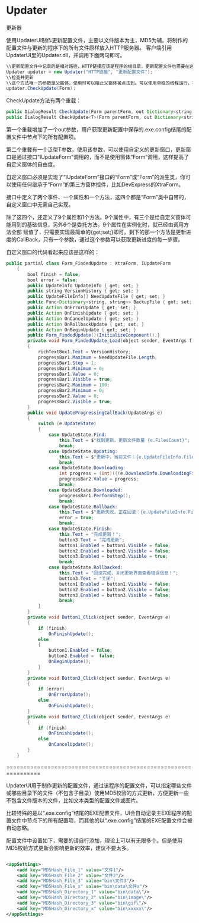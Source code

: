 # Updater
更新器



使用UpdaterUI制作更新配置文件，主要以文件版本为主，MD5为辅。将制作的配置文件与更新的程序下的所有文件原样放入HTTP服务器。
客户端引用UpdaterUI里的Updater.dll，并调用下面两句即可。
```java
\\更新配置文件中记录的是相对路径，HTTP链接应该是程序的根目录，更新配置文件也需要在这个目录中
Updater updater = new Updater("HTTP链接", "更新配置文件");
\\检查并更新
\\这个方法唯一的参数是父窗体，使用时可以阻止父窗体被点击到。可以使用单独的线程运行，不会影响到父窗口内代码的运行，而同时又确保不会点击到父窗口
updater.CheckUpdate(Form)；
```


CheckUpdate方法有两个重载：
```java
public DialogResult CheckUpdate(Form parentForm, out Dictionary<string, string> configurations)
public DialogResult CheckUpdate<T>(Form parentForm, out Dictionary<string, string> configurations) where T : Form, IUpdateForm, new()
```
第一个重载增加了一个out参数，用户获取更新配置中保存的.exe.config结尾的配置文件中<appSettings>节点下的所有配置项。
  
第二个重载有一个泛型T参数，使用该参数，可以使用自定义的更新窗口，更新窗口是通过接口“IUpdateForm”调用的，而不是使用窗体“Form”调用，这样提高了自定义窗体的自由度。

  自定义窗口必须是实现了“IUpdateForm”接口的“Form”或“Form”的派生类，你可以使用任何继承于“Form”的第三方窗体控件，比如DevExpress的XtraForm。
  
  接口中定义了两个事件、一个属性和一个方法，这四个都是“Form”类中自带的，自定义窗口中无需自己实现。
  
  除了这四个，还定义了9个属性和1个方法。9个属性中，有三个是给自定义窗体可能用到的基础信息，另外6个是委托方法。9个属性在实例化时，就已经由调用方法全部  赋值了，只需要实现最简单的{get;set;}即可。剩下的那一个方法是更新进度的CallBack，只有一个参数，通过这个参数可以获取更新进度的每一步骤。
  
  自定义窗口的代码看起来应该是这样的：
```java
public partial class Form_FindedUpdate : XtraForm, IUpdateForm
    {
        bool finish = false;
        bool error = false;
        public UpdateInfo UpdateInfo { get; set; }
        public string VersionHistory { get; set; }
        public UpdateFileInfo[] NeedUpdateFile { get; set; }
        public Func<Dictionary<string, string>> BackupFile { get; set; }
        public Action OnErrorUpdate { get; set; }
        public Action OnFinishUpdate { get; set; }
        public Action OnCancelUpdate { get; set; }
        public Action OnRollbackUpdate { get; set; }
        public Action OnBeginUpdate { get; set; }
        public Form_FindedUpdate(){InitializeComponent();}
        private void Form_FindedUpdate_Load(object sender, EventArgs f)
        {
            richTextBox1.Text = VersionHistory;
            progressBar1.Maximum = NeedUpdateFile.Length;
            progressBar1.Step = 1;
            progressBar1.Minimum = 0;
            progressBar1.Value = 0;
            progressBar1.Visible = true;
            progressBar2.Maximum = 100;
            progressBar2.Minimum = 0;
            progressBar2.Value = 0;
            progressBar2.Visible = true;
        }
        public void UpdateProgressingCallBack(UpdateArgs e)
        {
            switch (e.UpdateState)
            {
                case UpdateState.Find:
                    this.Text = $"找到更新，更新文件数量 {e.FilesCount}";
                    break;
                case UpdateState.Updating:
                    this.Text = $"更新中，当前文件：{e.UpdateFileInfo.FilePath} ({e.CurrentIndex}/{e.FilesCount})"; 
                    break;
                case UpdateState.Downloading:
                    int progress = (int)(((e.DownloadInfo.DownloadingFile.DownloadedSize * 1.00) / (e.DownloadInfo.DownloadingFile.ContentLength * 1.00)) * 100);
                    progressBar2.Value = progress;
                    break;
                case UpdateState.Downloaded:
                    progressBar1.PerformStep();
                    break;
                case UpdateState.Rollback:
                    this.Text = $"更新失败，正在回滚：{e.UpdateFileInfo.FilePath.Replace(Environment.CurrentDirectory, "")}";
                    error = true;
                    break;
                case UpdateState.Finish:
                    this.Text = "完成更新！";
                    button3.Text = "完成更新";
                    button1.Enabled = button1.Visible = false;
                    button2.Enabled = button2.Visible = false;
                    button3.Enabled = button3.Visible = true;
                    break;
                case UpdateState.Rollbacked:
                    this.Text = "回滚完成，关闭更新界面查看错误信息！";
                    button3.Text = "关闭";
                    button1.Enabled = button1.Visible = false;
                    button2.Enabled = button2.Visible = false;
                    button3.Enabled = button3.Visible = false;
                    break;
            }
        }
        private void Button1_Click(object sender, EventArgs e)
        {
            if (finish)
                OnFinishUpdate();
            else
            {
                button1.Enabled = false;
                button2.Enabled =  false;
                OnBeginUpdate();
            }
        }
        private void Button3_Click(object sender, EventArgs e)
        {
            if (error)
                OnErrorUpdate();
            else
                OnFinishUpdate();
        }
        private void Button2_Click(object sender, EventArgs e)
        {
            if (finish)
                OnFinishUpdate();
            else
                OnCancelUpdate();
        }
    }
```


================================================================

UpdaterUI用于制作更新的配置文件，通过该程序的配置文件，可以指定哪些文件或哪些目录下的文件（不包含子目录）使用MD5校验的方式更新，方便更新一些不包含文件版本的文件，比如文本类型的配置文件或图片。

比较特殊的是以“.exe.config”结尾的EXE配置文件，UI会自动记录主EXE程序的配置文件中<appSettings>节点下的所有配置项，而其他的以“.exe.config”结尾的EXE配置文件会被自动忽略。
  
配置文件中设置如下，需要的请自行添加，理论上可以有无限多个。但是使用MD5校验方式更新会影响更新的效率，建议不要太多。
```xml

<appSettings>
    <add key="MD5Hash_File_1" value="文件1"/>
    <add key="MD5Hash_File_2" value="文件2"/>
    <add key="MD5Hash_File_3" value="bin\文件3"/>
    <add key="MD5Hash_File_x" value="bin\data\文件x"/>
    <add key="MD5Hash_Directory_1" value="bin\data\"/>
    <add key="MD5Hash_Directory_2" value="bin\image\"/>
    <add key="MD5Hash_Directory_3" value="bin\gif\"/>
    <add key="MD5Hash_Directory_x" value="bin\xxxxx\"/>
</appSettings>
